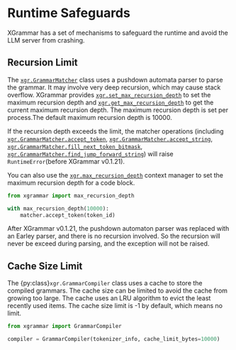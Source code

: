 # Runtime Safeguards

XGrammar has a set of mechanisms to safeguard the runtime and avoid the LLM server from
crashing.

## Recursion Limit

The [`xgr.GrammarMatcher`](xgrammar.GrammarMatcher) class uses a pushdown automata parser to parse the grammar.
It may involve very deep recursion, which may cause stack overflow. XGrammar provides
[`xgr.set_max_recursion_depth`](xgrammar.set_max_recursion_depth) to set the maximum recursion depth and
[`xgr.get_max_recursion_depth`](xgrammar.get_max_recursion_depth) to get the current maximum recursion
depth. The maximum recursion depth is set per process.The default maximum recursion depth is 10000.

If the recursion depth exceeds the limit,
the matcher operations (including [`xgr.GrammarMatcher.accept_token`](xgrammar.GrammarMatcher.accept_token),
[`xgr.GrammarMatcher.accept_string`](xgrammar.GrammarMatcher.accept_string), [`xgr.GrammarMatcher.fill_next_token_bitmask`](xgrammar.GrammarMatcher.fill_next_token_bitmask),
[`xgr.GrammarMatcher.find_jump_forward_string`](xgrammar.GrammarMatcher.find_jump_forward_string)) will raise
`RuntimeError`(before XGrammar v0.1.21).

You can also use the [`xgr.max_recursion_depth`](xgrammar.max_recursion_depth) context manager to set the maximum
recursion depth for a code block.

```python
from xgrammar import max_recursion_depth

with max_recursion_depth(10000):
    matcher.accept_token(token_id)
```

After XGrammar v0.1.21, the pushdown automaton parser was replaced with an Earley parser, and there is no recursion involved. So the recursion will never be exceed during parsing, and the exception will not be raised.

## Cache Size Limit

The {py:class}`xgr.GrammarCompiler` class uses a cache to store the compiled grammars.
The cache size can be limited to avoid the cache from growing too large. The cache uses an LRU
algorithm to evict the least recently used items. The cache size limit is -1 by default, which means
no limit.

```python
from xgrammar import GrammarCompiler

compiler = GrammarCompiler(tokenizer_info, cache_limit_bytes=10000)
```
